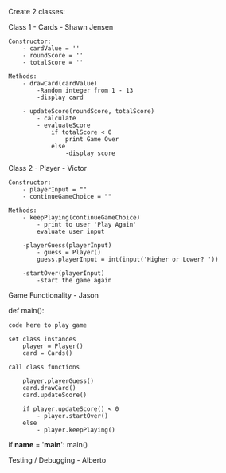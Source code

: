 Create 2 classes: 

Class 1 - Cards - Shawn Jensen

    Constructor:
        - cardValue = ''
        - roundScore = '' 
        - totalScore = ''

    Methods:
        - drawCard(cardValue)
            -Random integer from 1 - 13
            -display card
        
        - updateScore(roundScore, totalScore)
            - calculate 
            - evaluateScore
                if totalScore < 0
                    print Game Over
                else
                    -display score
        
Class 2 - Player - Victor
    
    Constructor:
        - playerInput = ""
        - continueGameChoice = ""

    Methods:
        - keepPlaying(continueGameChoice)
            - print to user 'Play Again'
            evaluate user input
        
        -playerGuess(playerInput)
            - guess = Player()
            guess.playerInput = int(input('Higher or Lower? '))

        -startOver(playerInput)
            -start the game again

Game Functionality - Jason

def main():
    
    code here to play game 

    set class instances
        player = Player()
        card = Cards()
        
    call class functions

        player.playerGuess()
        card.drawCard()
        card.updateScore()

        if player.updateScore() < 0
            - player.startOver()
        else
            - player.keepPlaying()



if __name__ = '__main__':
    main()

Testing / Debugging - Alberto